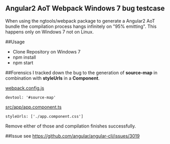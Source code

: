 ## Angular2 AoT Webpack Windows 7 bug testcase

When using the ngtools/webpack package to generate a Angular2 AoT bundle the compilation process hangs infinitely on "95% emitting". This happens only on Windows 7 not on Linux.

##Usage
- Clone Repository on Windows 7
- npm install
- npm start

##Forensics
I tracked down the bug to the generation of **source-map** in combination with **styleUrls** in a **Component**. 

[webpack.config.js](webpack.config.js)
```
devtool: '#source-map'
```

[src/app/app.component.ts](app.component.ts)
```
styleUrls: ['./app.component.css']
```

Remove either of those and compilation finishes successfully.

##Issue
see https://github.com/angular/angular-cli/issues/3019